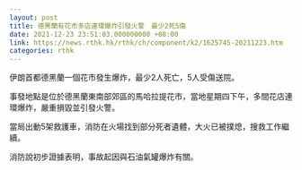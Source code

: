 ```yaml
---
layout: post
title: 德黑蘭有花市多店連環爆炸引發火警　最少2死5傷
date: 2021-12-23 23:51:03.000000000 +08:00
link: https://news.rthk.hk/rthk/ch/component/k2/1625745-20211223.htm
categories: rthk
---
```


伊朗首都德黑蘭一個花市發生爆炸，最少2人死亡，5人受傷送院。

事發地點是位於德黑蘭東南部郊區的馬哈拉提花市，當地星期四下午，多間花店連環爆炸，嚴重損毀並引發火警。

當局出動5架救護車，消防在火場找到部分死者遺體，大火已被撲熄，搜救工作繼續。

消防說初步證據表明，事故起因與石油氣罐爆炸有關。

